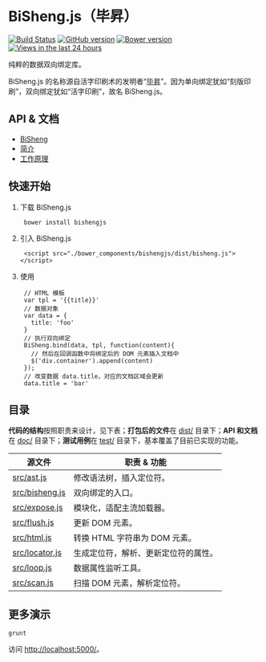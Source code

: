 BiSheng.js（毕昇）
====

[![Build Status](https://api.travis-ci.org/thx/bisheng.png?branch=master)](http://travis-ci.org/thx/bisheng)
[![GitHub version](https://badge.fury.io/gh/thx%2Fbisheng.png)](http://badge.fury.io/gh/thx%2Fbisheng)
[![Bower version](https://badge.fury.io/bo/bishengjs.png)](http://badge.fury.io/bo/bishengjs)
[![Views in the last 24 hours](https://sourcegraph.com/api/repos/github.com/thx/bisheng/counters/views-24h.png)](https://github.com/thx/bisheng/)

<!-- BI-Directional / Two-Way Data-Binding with JavaScript. -->

纯粹的数据双向绑定库。

BiSheng.js 的名称源自活字印刷术的发明者“[毕昇]”。因为单向绑定犹如“刻版印刷”，双向绑定犹如“活字印刷”，故名 BiSheng.js。

[毕昇]: http://baike.baidu.com/subview/33366/11034585.htm?fromtitle=%E6%AF%95%E5%8D%87&fromid=64860&type=syn

## API & 文档

* [BiSheng](doc/bisheng.md)
* [简介](doc/what.md)
* [工作原理](doc/how.md)

## 快速开始

1. 下载 BiSheng.js

        bower install bishengjs

2. 引入 BiSheng.js

        <script src="./bower_components/bishengjs/dist/bisheng.js"></script>

3. 使用

        // HTML 模板
        var tpl = '{{title}}'
        // 数据对象
        var data = {
          title: 'foo'
        }
        // 执行双向绑定
        BiSheng.bind(data, tpl, function(content){
          // 然后在回调函数中将绑定后的 DOM 元素插入文档中
          $('div.container').append(content)
        });
        // 改变数据 data.title，对应的文档区域会更新
        data.title = 'bar'

## 目录

**代码的结构**按照职责来设计，见下表；**打包后的文件**在 [dist/] 目录下；**API 和文档**在 [doc/] 目录下；**测试用例**在 [test/] 目录下，基本覆盖了目前已实现的功能。

源文件            | 职责 & 功能
----------------- | -------------------------------------
[src/ast.js]      | 修改语法树，插入定位符。
[src/bisheng.js]  | 双向绑定的入口。
[src/expose.js]   | 模块化，适配主流加载器。
[src/flush.js]    | 更新 DOM 元素。
[src/html.js]     | 转换 HTML 字符串为 DOM 元素。
[src/locator.js]  | 生成定位符，解析、更新定位符的属性。
[src/loop.js]     | 数据属性监听工具。
[src/scan.js]     | 扫描 DOM 元素，解析定位符。

[src/ast.js]: https://github.com/thx/bisheng/tree/master/src/ast.js
[src/bisheng.js]: https://github.com/thx/bisheng/tree/master/src/bisheng.js
[src/expose.js]: https://github.com/thx/bisheng/tree/master/src/expose.js
[src/flush.js]: https://github.com/thx/bisheng/tree/master/src/flush.js
[src/html.js]: https://github.com/thx/bisheng/tree/master/src/html.js
[src/locator.js]: https://github.com/thx/bisheng/tree/master/src/locator.js
[src/loop.js]: https://github.com/thx/bisheng/tree/master/src/loop.js
[src/scan.js]: https://github.com/thx/bisheng/tree/master/src/scan.js

[dist/]: https://github.com/thx/bisheng/tree/master/dist/
[doc/]: https://github.com/thx/bisheng/tree/master/doc/
[test/]: https://github.com/thx/bisheng/tree/master/test/

## 更多演示

    grunt 

访问 <http://localhost:5000/>。
